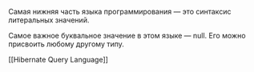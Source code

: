Самая нижняя часть языка программирования — это синтаксис литеральных значений.  
  
Самое важное буквальное значение в этом языке — null. Его можно присвоить любому другому типу.

[[Hibernate Query Language]]